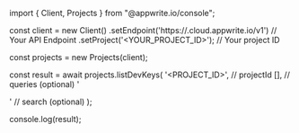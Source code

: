 import { Client, Projects } from "@appwrite.io/console";

const client = new Client()
    .setEndpoint('https://<REGION>.cloud.appwrite.io/v1') // Your API Endpoint
    .setProject('<YOUR_PROJECT_ID>'); // Your project ID

const projects = new Projects(client);

const result = await projects.listDevKeys(
    '<PROJECT_ID>', // projectId
    [], // queries (optional)
    '<SEARCH>' // search (optional)
);

console.log(result);
